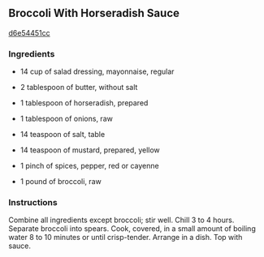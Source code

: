 ## Broccoli With Horseradish Sauce

[d6e54451cc](http://www.food.com/recipe/broccoli-with-horseradish-sauce-178302)

### Ingredients

 - 14 cup of salad dressing, mayonnaise, regular

 - 2 tablespoon of butter, without salt

 - 1 tablespoon of horseradish, prepared

 - 1 tablespoon of onions, raw

 - 14 teaspoon of salt, table

 - 14 teaspoon of mustard, prepared, yellow

 - 1 pinch of spices, pepper, red or cayenne

 - 1 pound of broccoli, raw

### Instructions

Combine all ingredients except broccoli; stir well. Chill 3 to 4 hours. Separate broccoli into spears. Cook, covered, in a small amount of boiling water 8 to 10 minutes or until crisp-tender. Arrange in a dish. Top with sauce.